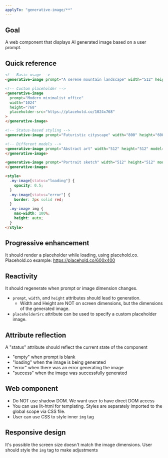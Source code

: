 ```yaml
---
applyTo: "generative-image/**"
---
```


## Goal

A web component that displays AI generated image based on a user prompt.

## Quick reference

```html
<!-- Basic usage -->
<generative-image prompt="A serene mountain landscape" width="512" height="512"></generative-image>

<!-- Custom placeholder -->
<generative-image
  prompt="Modern minimalist office"
  width="1024"
  height="768"
  placeholder-src="https://placehold.co/1024x768"
>
</generative-image>

<!-- Status-based styling -->
<generative-image prompt="Futuristic cityscape" width="800" height="600" class="my-image"> </generative-image>

<!-- Different models -->
<generative-image prompt="Abstract art" width="512" height="512" model="black-forest-labs/FLUX.1-schnell">
</generative-image>

<generative-image prompt="Portrait sketch" width="512" height="512" model="black-forest-labs/FLUX.1-schnell-Free">
</generative-image>

<style>
  .my-image[status="loading"] {
    opacity: 0.5;
  }
  .my-image[status="error"] {
    border: 2px solid red;
  }
  .my-image img {
    max-width: 100%;
    height: auto;
  }
</style>
```

## Progressive enhancement

It should render a placeholder while loading, using placehold.co.
Placehold.co example: https://placehold.co/600x400

## Reactivity

It should regenerate when prompt or image dimension changes.

- `prompt`, `width`, and `height` attributes should lead to generation.
  - Width and Height are NOT on screen dimensions, but the dimensions of the generated image.
- `placeholderSrc` attribute can be used to specify a custom placeholder image.

## Attribute reflection

A "status" attribute should reflect the current state of the component

- "empty" when prompt is blank
- "loading" when the image is being generated
- "error" when there was an error generating the image
- "success" when the image was successfully generated

## Web component

- Do NOT use shadow DOM. We want user to have direct DOM access
- You can use lit-html for templating. Styles are separately imported to the global scope via CSS file.
- User can use CSS to style inner `img` tag

## Responsive design

It's possible the screen size doesn't match the image dimensions. User should style the `img` tag to make adjustments
